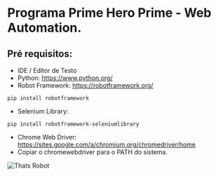 # Programa Prime Hero Prime - Web Automation.

## Pré requisitos:

* IDE / Editor de Testo
* Python: https://www.python.org/
* Robot Framework: https://robotframework.org/
~~~python3
pip install robotframework
~~~
* Selenium Library:
~~~python3
pip install robotframework-seleniumlibrary
~~~
* Chrome Web Driver: https://sites.google.com/a/chromium.org/chromedriver/home
* Copiar o chromewebdriver para o PATH do sistema.

![Thats Robot](https://user-images.githubusercontent.com/990877/129357114-76c16f53-b485-4c59-b33a-5975a32e083b.png)
